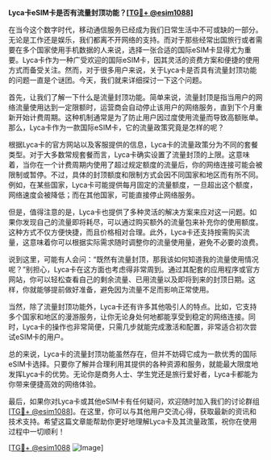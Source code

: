 **Lyca卡eSIM卡是否有流量封顶功能？[[TG💪+ @esim1088](https://t.me/s/esim1088)]**

在当今这个数字时代，移动通信服务已经成为我们日常生活中不可或缺的一部分。无论是工作还是娱乐，我们都离不开网络的支持。而对于那些经常出国旅行或者需要在多个国家使用手机数据的人来说，选择一张合适的国际eSIM卡显得尤为重要。Lyca卡作为一种广受欢迎的国际eSIM卡，因其灵活的资费方案和便捷的使用方式而备受关注。然而，对于很多用户来说，关于Lyca卡是否具有流量封顶功能的问题一直是个谜团。今天，我们就来详细探讨一下这个问题。

首先，让我们了解一下什么是流量封顶功能。简单来说，流量封顶是指当用户的网络流量使用达到一定限额时，运营商会自动停止该用户的网络服务，直到下个月重新开始计费周期。这种机制通常是为了防止用户因过度使用流量而导致高额账单。那么，Lyca卡作为一款国际eSIM卡，它的流量政策究竟是怎样的呢？

根据Lyca卡的官方网站以及客服提供的信息，Lyca卡的流量政策分为不同的套餐类型。对于大多数常规套餐而言，Lyca卡确实设置了流量封顶的上限。这意味着，当你在一个计费周期内使用了超过规定额度的流量后，你的网络连接可能会被限制或暂停。不过，具体的封顶额度和限制方式会因不同国家和地区而有所不同。例如，在某些国家，Lyca卡可能提供每月固定的流量额度，一旦超出这个额度，网络速度会被降低；而在其他国家，可能直接停止网络服务。

但是，值得注意的是，Lyca卡也提供了多种灵活的解决方案来应对这一问题。如果你发现自己的流量即将耗尽，可以通过购买额外的流量包来补充你的使用额度。这种方式不仅方便快捷，而且价格相对合理。此外，Lyca卡还支持按需购买流量，这意味着你可以根据实际需求随时调整你的流量使用量，避免不必要的浪费。

说到这里，可能有人会问：“既然有流量封顶，那我该如何知道我的流量使用情况呢？”别担心，Lyca卡在这方面也考虑得非常周到。通过其配套的应用程序或官方网站，你可以轻松查看自己的剩余流量、已用流量以及即将到来的封顶日期。这样，你就能够提前做好准备，避免因为流量不足而影响正常使用。

当然，除了流量封顶功能外，Lyca卡还有许多其他吸引人的特点。比如，它支持多个国家和地区的漫游服务，让你无论身处何地都能享受到稳定的网络连接。同时，Lyca卡的操作也非常简便，只需几步就能完成激活和配置，非常适合初次尝试eSIM卡的用户。

总的来说，Lyca卡的流量封顶功能虽然存在，但并不妨碍它成为一款优秀的国际eSIM卡选择。只要你了解并合理利用其提供的各种资源和服务，就能最大限度地发挥Lyca卡的优势。无论你是商务人士、学生党还是旅行爱好者，Lyca卡都能为你带来便捷高效的网络体验。

最后，如果你对Lyca卡或其他eSIM卡有任何疑问，欢迎随时加入我们的讨论群组[[TG💪+ @esim1088](https://t.me/s/esim1088)]。在这里，你可以与其他用户交流心得，获取最新的资讯和技术支持。希望这篇文章能帮助你更好地理解Lyca卡及其流量政策，祝你在使用过程中一切顺利！

[[TG💪+ @esim1088](https://t.me/s/esim1088) ![Image](https://i.postimg.cc/4NQfJmqS/Snipaste-2025-05-13-00-14-12.png)]